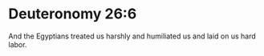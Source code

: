 # Deuteronomy 26:6

And the Egyptians treated us harshly and humiliated us and laid on us hard labor.
